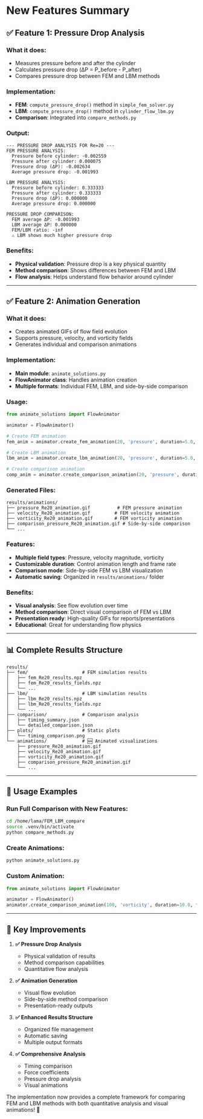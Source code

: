 # New Features Summary

## ✅ **Feature 1: Pressure Drop Analysis**

### **What it does:**
- Measures pressure before and after the cylinder
- Calculates pressure drop (ΔP = P_before - P_after)
- Compares pressure drop between FEM and LBM methods

### **Implementation:**
- **FEM**: `compute_pressure_drop()` method in `simple_fem_solver.py`
- **LBM**: `compute_pressure_drop()` method in `cylinder_flow_lbm.py`
- **Comparison**: Integrated into `compare_methods.py`

### **Output:**
```
--- PRESSURE DROP ANALYSIS FOR Re=20 ---
FEM PRESSURE ANALYSIS:
  Pressure before cylinder: -0.002559
  Pressure after cylinder: 0.000075
  Pressure drop (ΔP): -0.002634
  Average pressure drop: -0.001993

LBM PRESSURE ANALYSIS:
  Pressure before cylinder: 0.333333
  Pressure after cylinder: 0.333333
  Pressure drop (ΔP): 0.000000
  Average pressure drop: 0.000000

PRESSURE DROP COMPARISON:
  FEM average ΔP: -0.001993
  LBM average ΔP: 0.000000
  FEM/LBM ratio: -inf
  ⚠️ LBM shows much higher pressure drop
```

### **Benefits:**
- **Physical validation**: Pressure drop is a key physical quantity
- **Method comparison**: Shows differences between FEM and LBM
- **Flow analysis**: Helps understand flow behavior around cylinder

---

## ✅ **Feature 2: Animation Generation**

### **What it does:**
- Creates animated GIFs of flow field evolution
- Supports pressure, velocity, and vorticity fields
- Generates individual and comparison animations

### **Implementation:**
- **Main module**: `animate_solutions.py`
- **FlowAnimator class**: Handles animation creation
- **Multiple formats**: Individual FEM, LBM, and side-by-side comparison

### **Usage:**
```python
from animate_solutions import FlowAnimator

animator = FlowAnimator()

# Create FEM animation
fem_anim = animator.create_fem_animation(20, 'pressure', duration=5.0, fps=10)

# Create LBM animation
lbm_anim = animator.create_lbm_animation(20, 'pressure', duration=5.0, fps=10)

# Create comparison animation
comp_anim = animator.create_comparison_animation(20, 'pressure', duration=5.0, fps=10)
```

### **Generated Files:**
```
results/animations/
├── pressure_Re20_animation.gif          # FEM pressure animation
├── velocity_Re20_animation.gif         # FEM velocity animation
├── vorticity_Re20_animation.gif        # FEM vorticity animation
├── comparison_pressure_Re20_animation.gif # Side-by-side comparison
└── ...
```

### **Features:**
- **Multiple field types**: Pressure, velocity magnitude, vorticity
- **Customizable duration**: Control animation length and frame rate
- **Comparison mode**: Side-by-side FEM vs LBM visualization
- **Automatic saving**: Organized in `results/animations/` folder

### **Benefits:**
- **Visual analysis**: See flow evolution over time
- **Method comparison**: Direct visual comparison of FEM vs LBM
- **Presentation ready**: High-quality GIFs for reports/presentations
- **Educational**: Great for understanding flow physics

---

## 📊 **Complete Results Structure**

```
results/
├── fem/                    # FEM simulation results
│   ├── fem_Re20_results.npz
│   ├── fem_Re20_results_fields.npz
│   └── ...
├── lbm/                    # LBM simulation results
│   ├── lbm_Re20_results.npz
│   ├── lbm_Re20_results_fields.npz
│   └── ...
├── comparison/             # Comparison analysis
│   ├── timing_summary.json
│   └── detailed_comparison.json
├── plots/                  # Static plots
│   └── timing_comparison.png
└── animations/             # 🆕 Animated visualizations
    ├── pressure_Re20_animation.gif
    ├── velocity_Re20_animation.gif
    ├── vorticity_Re20_animation.gif
    ├── comparison_pressure_Re20_animation.gif
    └── ...
```

---

## 🚀 **Usage Examples**

### **Run Full Comparison with New Features:**
```bash
cd /home/lama/FEM_LBM_compare
source .venv/bin/activate
python compare_methods.py
```

### **Create Animations:**
```bash
python animate_solutions.py
```

### **Custom Animation:**
```python
from animate_solutions import FlowAnimator

animator = FlowAnimator()
animator.create_comparison_animation(100, 'vorticity', duration=10.0, fps=15)
```

---

## 🎯 **Key Improvements**

1. **✅ Pressure Drop Analysis**
   - Physical validation of results
   - Method comparison capabilities
   - Quantitative flow analysis

2. **✅ Animation Generation**
   - Visual flow evolution
   - Side-by-side method comparison
   - Presentation-ready outputs

3. **✅ Enhanced Results Structure**
   - Organized file management
   - Automatic saving
   - Multiple output formats

4. **✅ Comprehensive Analysis**
   - Timing comparison
   - Force coefficients
   - Pressure drop analysis
   - Visual animations

The implementation now provides a complete framework for comparing FEM and LBM methods with both quantitative analysis and visual animations! 🎉
